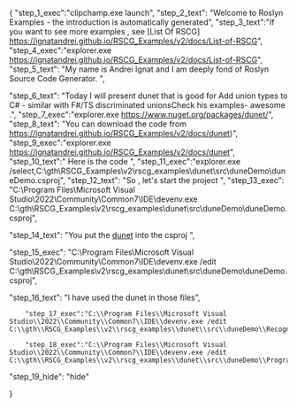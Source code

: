 {
    "step_1_exec":"clipchamp.exe launch",
    "step_2_text": "Welcome to Roslyn Examples - the introduction is automatically generated",
    "step_3_text":"If you want to see more examples , see  [List Of RSCG] https://ignatandrei.github.io/RSCG_Examples/v2/docs/List-of-RSCG",
    "step_4_exec":"explorer.exe https://ignatandrei.github.io/RSCG_Examples/v2/docs/List-of-RSCG",
    "step_5_text": "My name is Andrei Ignat and I am deeply fond of Roslyn Source Code Generator. ",

"step_6_text": "Today I will present dunet  that is good for Add union types to C#  - similar with F#/TS discriminated unionsCheck his examples-  awesome .",
"step_7_exec":"explorer.exe https://www.nuget.org/packages/dunet/",
"step_8_text": "You can download the code from https://ignatandrei.github.io/RSCG_Examples/v2/docs/dunet)",
"step_9_exec":"explorer.exe https://ignatandrei.github.io/RSCG_Examples/v2/docs/dunet",
"step_10_text":" Here is the code ",
"step_11_exec":"explorer.exe /select,C:\\gth\\RSCG_Examples\\v2\\rscg_examples\\dunet\\src\\duneDemo\\duneDemo.csproj",
"step_12_text": "So , let's start the project ",
"step_13_exec": "C:\\Program Files\\Microsoft Visual Studio\\2022\\Community\\Common7\\IDE\\devenv.exe C:\\gth\\RSCG_Examples\\v2\\rscg_examples\\dunet\\src\\duneDemo\\duneDemo.csproj",

"step_14_text": "You put the  [dunet](https://www.nuget.org/packages/dunet/) into the csproj ",

"step_15_exec": "C:\\Program Files\\Microsoft Visual Studio\\2022\\Community\\Common7\\IDE\\devenv.exe /edit C:\\gth\\RSCG_Examples\\v2\\rscg_examples\\dunet\\src\\duneDemo\\duneDemo.csproj",

"step_16_text": "I have used the dunet in those files",


        "step_17_exec":"C:\\Program Files\\Microsoft Visual Studio\\2022\\Community\\Common7\\IDE\\devenv.exe /edit C:\\gth\\RSCG_Examples\\v2\\rscg_examples\\dunet\\src\\duneDemo\\Recognize.cs",
    
        "step_18_exec":"C:\\Program Files\\Microsoft Visual Studio\\2022\\Community\\Common7\\IDE\\devenv.exe /edit C:\\gth\\RSCG_Examples\\v2\\rscg_examples\\dunet\\src\\duneDemo\\Program.cs",
    
"step_19_hide": "hide"


}